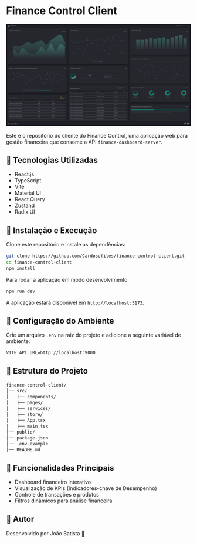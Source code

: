 # Finance Control Client

![Screenshot da home page](/public/home-page.png)

Este é o repositório do cliente do Finance Control, uma aplicação web para gestão financeira que consome a API `finance-dashboard-server`.

## 🚀 Tecnologias Utilizadas

- React.js
- TypeScript
- Vite
- Material UI
- React Query
- Zustand
- Radix UI

## 📌 Instalação e Execução

Clone este repositório e instale as dependências:

```sh
git clone https://github.com/Cardosofiles/finance-control-client.git
cd finance-control-client
npm install
```

Para rodar a aplicação em modo desenvolvimento:

```sh
npm run dev
```

A aplicação estará disponível em `http://localhost:5173`.

## 📌 Configuração do Ambiente

Crie um arquivo `.env` na raiz do projeto e adicione a seguinte variável de ambiente:

```env
VITE_API_URL=http://localhost:9000
```

## 📌 Estrutura do Projeto

```
finance-control-client/
│── src/
│   ├── components/
│   ├── pages/
│   ├── services/
│   ├── store/
│   ├── App.tsx
│   ├── main.tsx
│── public/
│── package.json
│── .env.example
│── README.md
```

## 📌 Funcionalidades Principais

- Dashboard financeiro interativo
- Visualização de KPIs (Indicadores-chave de Desempenho)
- Controle de transações e produtos
- Filtros dinâmicos para análise financeira

## 📌 Autor

Desenvolvido por João Batista 🚀
